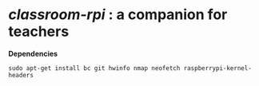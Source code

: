 # ***classroom-rpi*** : a companion for teachers

**Dependencies**

    sudo apt-get install bc git hwinfo nmap neofetch raspberrypi-kernel-headers
